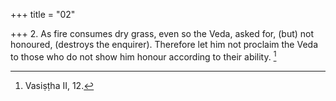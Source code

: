 +++
title = "02"

+++
2. As fire consumes dry grass, even so the Veda, asked for, (but) not honoured, (destroys the enquirer). Therefore let him not proclaim the Veda to those who do not show him honour according to their ability. [^2] 


[^2]:  Vasiṣṭha II, 12.
